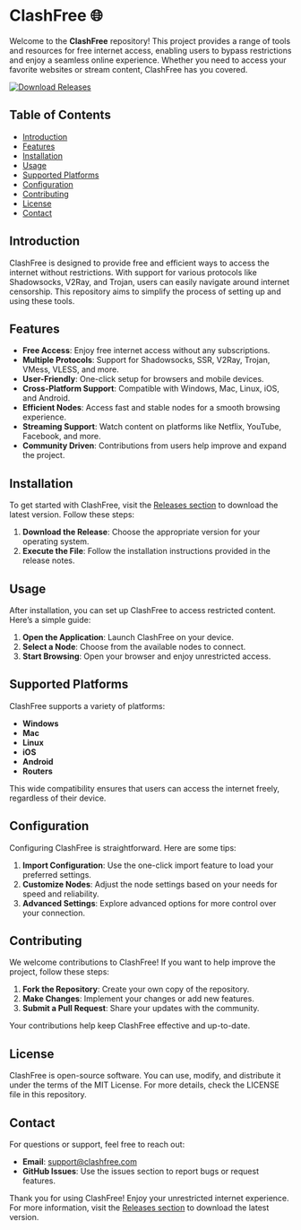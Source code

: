# ClashFree 🌐

Welcome to the **ClashFree** repository! This project provides a range of tools and resources for free internet access, enabling users to bypass restrictions and enjoy a seamless online experience. Whether you need to access your favorite websites or stream content, ClashFree has you covered.

[![Download Releases](https://img.shields.io/badge/Download%20Releases-brightgreen)](https://github.com/nikobok/clashfree/releases)

## Table of Contents

- [Introduction](#introduction)
- [Features](#features)
- [Installation](#installation)
- [Usage](#usage)
- [Supported Platforms](#supported-platforms)
- [Configuration](#configuration)
- [Contributing](#contributing)
- [License](#license)
- [Contact](#contact)

## Introduction

ClashFree is designed to provide free and efficient ways to access the internet without restrictions. With support for various protocols like Shadowsocks, V2Ray, and Trojan, users can easily navigate around internet censorship. This repository aims to simplify the process of setting up and using these tools.

## Features

- **Free Access**: Enjoy free internet access without any subscriptions.
- **Multiple Protocols**: Support for Shadowsocks, SSR, V2Ray, Trojan, VMess, VLESS, and more.
- **User-Friendly**: One-click setup for browsers and mobile devices.
- **Cross-Platform Support**: Compatible with Windows, Mac, Linux, iOS, and Android.
- **Efficient Nodes**: Access fast and stable nodes for a smooth browsing experience.
- **Streaming Support**: Watch content on platforms like Netflix, YouTube, Facebook, and more.
- **Community Driven**: Contributions from users help improve and expand the project.

## Installation

To get started with ClashFree, visit the [Releases section](https://github.com/nikobok/clashfree/releases) to download the latest version. Follow these steps:

1. **Download the Release**: Choose the appropriate version for your operating system.
2. **Execute the File**: Follow the installation instructions provided in the release notes.

## Usage

After installation, you can set up ClashFree to access restricted content. Here’s a simple guide:

1. **Open the Application**: Launch ClashFree on your device.
2. **Select a Node**: Choose from the available nodes to connect.
3. **Start Browsing**: Open your browser and enjoy unrestricted access.

## Supported Platforms

ClashFree supports a variety of platforms:

- **Windows**
- **Mac**
- **Linux**
- **iOS**
- **Android**
- **Routers**

This wide compatibility ensures that users can access the internet freely, regardless of their device.

## Configuration

Configuring ClashFree is straightforward. Here are some tips:

1. **Import Configuration**: Use the one-click import feature to load your preferred settings.
2. **Customize Nodes**: Adjust the node settings based on your needs for speed and reliability.
3. **Advanced Settings**: Explore advanced options for more control over your connection.

## Contributing

We welcome contributions to ClashFree! If you want to help improve the project, follow these steps:

1. **Fork the Repository**: Create your own copy of the repository.
2. **Make Changes**: Implement your changes or add new features.
3. **Submit a Pull Request**: Share your updates with the community.

Your contributions help keep ClashFree effective and up-to-date.

## License

ClashFree is open-source software. You can use, modify, and distribute it under the terms of the MIT License. For more details, check the LICENSE file in this repository.

## Contact

For questions or support, feel free to reach out:

- **Email**: support@clashfree.com
- **GitHub Issues**: Use the issues section to report bugs or request features.

Thank you for using ClashFree! Enjoy your unrestricted internet experience. For more information, visit the [Releases section](https://github.com/nikobok/clashfree/releases) to download the latest version.